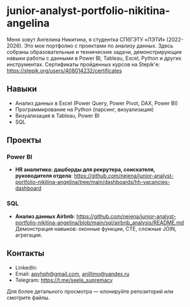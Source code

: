 # junior-analyst-portfolio-nikitina-angelina

Меня зовут Ангелина Никитина, я студентка СПбГЭТУ «ЛЭТИ» (2022-2026). Это мое портфолио с проектами по анализу данных. Здесь собраны образовательные и технические задачи, демонстрирующие навыки работы с данными в Power BI, Tableau, Excel, Python и других инструментах.
Сертификаты пройденных курсов на Stepik'е: https://stepik.org/users/408014232/certificates

## Навыки
- Анализ данных в Excel (Power Query, Power Pivot, DAX, Power BI)
- Программирование на Python (парсинг, визуализация)
- Визуализация в Tableau, Power BI
- SQL

## Проекты

### Power BI
- **HR аналитика: дашборды для рекрутера, соискателя, руководителя отдела**: https://github.com/nejena/junior-analyst-portfolio-nikitina-angelina/tree/main/dashboards/hh-vacancies-dashboard

### SQL 
- **Анализ данных Airbnb**: https://github.com/nejena/junior-analyst-portfolio-nikitina-angelina/blob/main/sql/airbnb_analysis/README.md
Демонстрация навыков: оконные функции, CTE, сложные JOIN, агрегация.

## Контакты
- LinkedIn: 
- Email: apvhph@gmail.com, anillimo@yandex.ru
- Telegram: https://t.me/seele_supremacy

Для более детального просмотра — клонируйте репозиторий или смотрите файлы.
